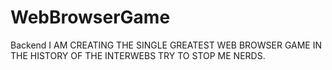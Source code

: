 # WebBrowserGame
Backend
I AM CREATING THE SINGLE GREATEST WEB BROWSER GAME IN THE HISTORY OF THE INTERWEBS TRY TO STOP ME NERDS. 
